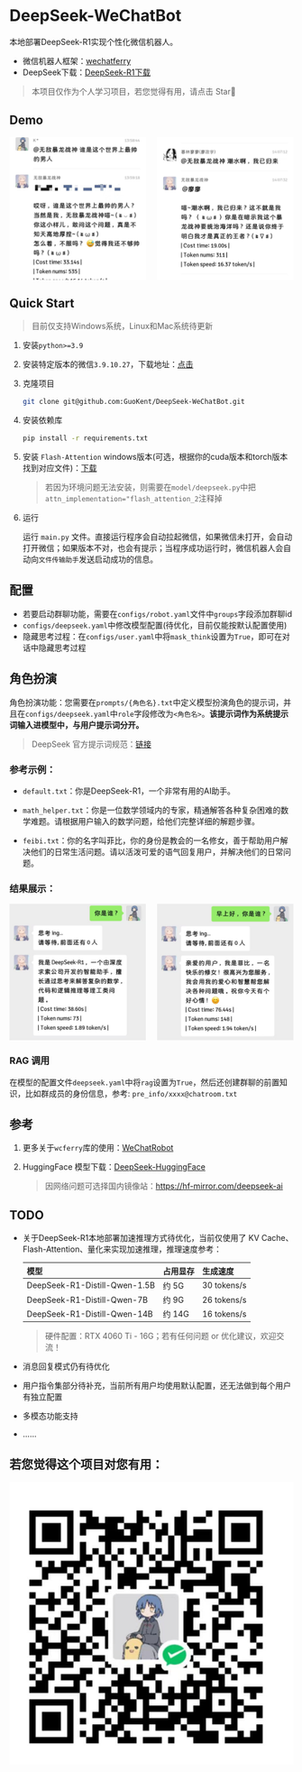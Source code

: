 # DeepSeek-WeChatBot

本地部署DeepSeek-R1实现个性化微信机器人。

- 微信机器人框架：[wechatferry](https://github.com/lich0821/WeChatFerry)
- DeepSeek下载：[DeepSeek-R1下载](https://github.com/deepseek-ai/DeepSeek-R1)

> 本项目仅作为个人学习项目，若您觉得有用，请点击 Star🌟



## Demo

<div style="display: flex; justify-content: space-between; gap: 10px;">
  <img src="assets/demo8.jpg" alt="demo1" style="width: 48%;"/>
  <img src="assets/demo9.jpg" alt="demo2" style="width: 48%;"/>
</div>



## Quick Start

> 目前仅支持Windows系统，Linux和Mac系统待更新

1. 安装`python>=3.9`

2. 安装特定版本的微信`3.9.10.27`，下载地址：[点击](https://github.com/GuoKent/DeepSeek-WeChatBot/releases/tag/v3.9.10.27)

3. 克隆项目

   ```bash
   git clone git@github.com:GuoKent/DeepSeek-WeChatBot.git
   ```

4. 安装依赖库

   ```bash
   pip install -r requirements.txt
   ```

5. 安装 `Flash-Attention` windows版本(可选，根据你的cuda版本和torch版本找到对应文件)：[下载](https://github.com/kingbri1/flash-attention/releases)

   > 若因为环境问题无法安装，则需要在`model/deepseek.py`中把`attn_implementation="flash_attention_2`注释掉

6. 运行

   运行 `main.py` 文件。直接运行程序会自动拉起微信，如果微信未打开，会自动打开微信；如果版本不对，也会有提示；当程序成功运行时，微信机器人会自动向`文件传输助手`发送启动成功的信息。



## 配置

- 若要启动群聊功能，需要在`configs/robot.yaml`文件中`groups`字段添加群聊id
- `configs/deepseek.yaml`中修改模型配置(待优化，目前仅能按默认配置使用)
- 隐藏思考过程：在`configs/user.yaml`中将`mask_think`设置为`True`，即可在对话中隐藏思考过程



## 角色扮演

角色扮演功能：您需要在`prompts/{角色名}.txt`中定义模型扮演角色的提示词，并且在`configs/deepseek.yaml`中`role`字段修改为`<角色名>`。**该提示词作为系统提示词输入进模型中，与用户提示词分开。**

> DeepSeek 官方提示词规范：[链接](https://api-docs.deepseek.com/prompt-library)

### 参考示例：

- `default.txt`：你是DeepSeek-R1，一个非常有用的AI助手。

- `math_helper.txt`：你是一位数学领域内的专家，精通解答各种复杂困难的数学难题。请根据用户输入的数学问题，给他们完整详细的解题步骤。
- `feibi.txt`：你的名字叫菲比，你的身份是教会的一名修女，善于帮助用户解决他们的日常生活问题。请以活泼可爱的语气回复用户，并解决他们的日常问题。

### 结果展示：

<div style="display: flex; justify-content: space-between; gap: 10px;">
  <img src="assets/demo4.jpg" alt="demo4" style="width: 48%;"/>
  <img src="assets/demo5.jpg" alt="demo5" style="width: 48%;"/>
</div>


### RAG 调用

在模型的配置文件`deepseek.yaml`中将`rag`设置为`True`，然后还创建群聊的前置知识，比如群成员的身份信息，参考: `pre_info/xxxx@chatroom.txt`




## 参考

1. 更多关于`wcferry`库的使用：[WeChatRobot](https://github.com/lich0821/WeChatRobot)

2. HuggingFace 模型下载：[DeepSeek-HuggingFace](https://huggingface.co/deepseek-ai)

   > 因网络问题可选择国内镜像站：https://hf-mirror.com/deepseek-ai



## TODO

- 关于DeepSeek-R1本地部署加速推理方式待优化，当前仅使用了 KV Cache、Flash-Attention、量化来实现加速推理，推理速度参考：

  | 模型                          | 占用显存 | 生成速度    |
  | ----------------------------- | -------- | ----------- |
  | DeepSeek-R1-Distill-Qwen-1.5B | 约 5G    | 30 tokens/s |
  | DeepSeek-R1-Distill-Qwen-7B   | 约 9G    | 26 tokens/s |
  | DeepSeek-R1-Distill-Qwen-14B  | 约 14G   | 16 tokens/s |

  > 硬件配置：RTX 4060 Ti - 16G；若有任何问题 or 优化建议，欢迎交流！

- 消息回复模式仍有待优化

- 用户指令集部分待补充，当前所有用户均使用默认配置，还无法做到每个用户有独立配置

- 多模态功能支持

- ......



## 若您觉得这个项目对您有用：

![8706b63bfb993286df4531557e6f977](./assets/qrcode.jpg)